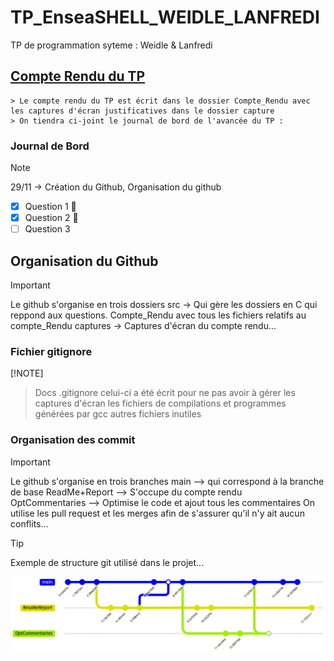 # TP_EnseaSHELL_WEIDLE_LANFREDI
TP de programmation syteme : Weidle &amp; Lanfredi 

## [Compte Rendu du TP ](Compte_Rendu/REPORT.md)
    > Le compte rendu du TP est écrit dans le dossier Compte_Rendu avec les captures d'écran justificatives dans le dossier capture
    > On tiendra ci-joint le journal de bord de l'avancée du TP :

 ### Journal de Bord

>[!NOTE]
> 29/11 -> Création du Github, Organisation du github
- [x] Question 1 :tada:
- [x] Question 2 :tada:
- [ ] Question 3

## Organisation du Github
>[!IMPORTANT]
> Le github s'organise en trois dossiers 
> src -> Qui gère les dossiers en C qui reppond aux questions.
> Compte_Rendu avec tous les fichiers relatifs au compte_Rendu
> captures -> Captures d'écran du compte rendu...
    
### Fichier gitignore
[!NOTE]
> Docs .gitignore
> celui-ci a été écrit pour ne pas avoir à gérer les captures d'écran 
> les fichiers de compilations et programmes générées par gcc
> autres fichiers inutiles 

### Organisation des commit 
>[!IMPORTANT]
> Le github s'organise en trois branches
> main --> qui correspond à la branche de base 
> ReadMe+Report --> S'occupe du compte rendu  
> OptCommentaries --> Optimise le code et ajout tous les commentaires
> On utilise les pull request et les merges afin de s'assurer qu'il n'y ait aucun conflits...

>[!TIP]
> Exemple de structure git utilisé dans le projet...

![Screenshot](capture/gitExplained.png)